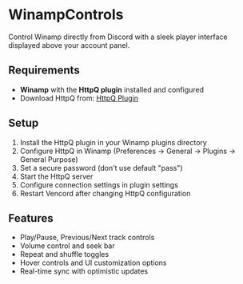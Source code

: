 # WinampControls

Control Winamp directly from Discord with a sleek player interface displayed above your account panel.

## Requirements

- **Winamp** with the **HttpQ plugin** installed and configured
- Download HttpQ from: [HttpQ Plugin](https://github.com/losnoco/httpq)

## Setup

1. Install the HttpQ plugin in your Winamp plugins directory
2. Configure HttpQ in Winamp (Preferences → General → Plugins → General Purpose)
3. Set a secure password (don't use default "pass")
4. Start the HttpQ server
5. Configure connection settings in plugin settings
6. Restart Vencord after changing HttpQ configuration

## Features

- Play/Pause, Previous/Next track controls
- Volume control and seek bar
- Repeat and shuffle toggles
- Hover controls and UI customization options
- Real-time sync with optimistic updates
